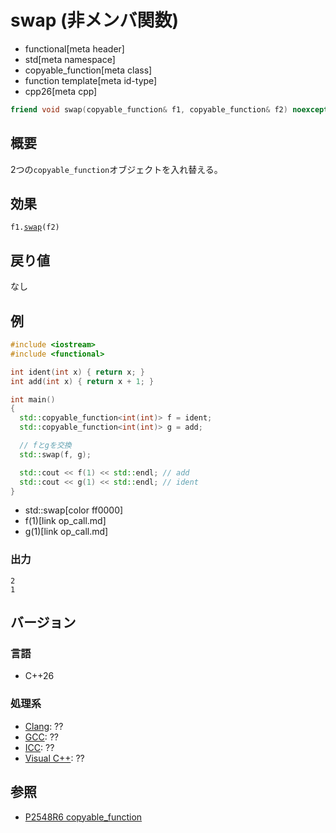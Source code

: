 # swap (非メンバ関数)
* functional[meta header]
* std[meta namespace]
* copyable_function[meta class]
* function template[meta id-type]
* cpp26[meta cpp]

```cpp
friend void swap(copyable_function& f1, copyable_function& f2) noexcept;
```

## 概要
2つの`copyable_function`オブジェクトを入れ替える。


## 効果
`f1.`[`swap`](swap.md)`(f2)`


## 戻り値
なし


## 例
```cpp example
#include <iostream>
#include <functional>

int ident(int x) { return x; }
int add(int x) { return x + 1; }

int main()
{
  std::copyable_function<int(int)> f = ident;
  std::copyable_function<int(int)> g = add;

  // fとgを交換
  std::swap(f, g);

  std::cout << f(1) << std::endl; // add
  std::cout << g(1) << std::endl; // ident
}
```
* std::swap[color ff0000]
* f(1)[link op_call.md]
* g(1)[link op_call.md]

### 出力
```
2
1
```


## バージョン
### 言語
- C++26

### 処理系
- [Clang](/implementation.md#clang): ??
- [GCC](/implementation.md#gcc): ??
- [ICC](/implementation.md#icc): ??
- [Visual C++](/implementation.md#visual_cpp): ??


## 参照
- [P2548R6 copyable_function](https://open-std.org/jtc1/sc22/wg21/docs/papers/2023/p2548r6.pdf)
